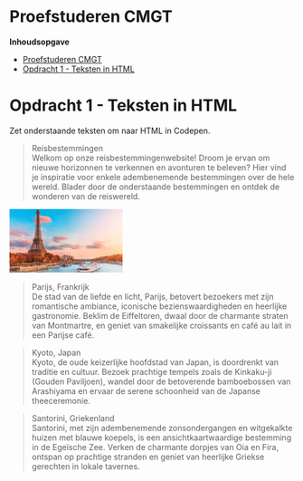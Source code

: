 # Proefstuderen CMGT

**Inhoudsopgave**

- [Proefstuderen CMGT](#proefstuderen-cmgt)
- [Opdracht 1 - Teksten in HTML](#opdracht-1---teksten-in-html)



# Opdracht 1 - Teksten in HTML
Zet onderstaande teksten om naar HTML in Codepen.

> Reisbestemmingen<br>
Welkom op onze reisbestemmingenwebsite! Droom je ervan om nieuwe horizonnen te verkennen en avonturen te beleven? Hier vind je inspiratie voor enkele adembenemende bestemmingen over de hele wereld. Blader door de onderstaande bestemmingen en ontdek de wonderen van de reiswereld.

<img src="images/paris.jpg" alt="Paris" title="Paris" width="200">

<br>


> Parijs, Frankrijk<br>
De stad van de liefde en licht, Parijs, betovert bezoekers met zijn romantische ambiance, iconische bezienswaardigheden en heerlijke gastronomie. Beklim de Eiffeltoren, dwaal door de charmante straten van Montmartre, en geniet van smakelijke croissants en café au lait in een Parijse café.


> Kyoto, Japan<br>
Kyoto, de oude keizerlijke hoofdstad van Japan, is doordrenkt van traditie en cultuur. Bezoek prachtige tempels zoals de Kinkaku-ji (Gouden Paviljoen), wandel door de betoverende bamboebossen van Arashiyama en ervaar de serene schoonheid van de Japanse theeceremonie.


> Santorini, Griekenland<br>
Santorini, met zijn adembenemende zonsondergangen en witgekalkte huizen met blauwe koepels, is een ansichtkaartwaardige bestemming in de Egeïsche Zee. Verken de charmante dorpjes van Oia en Fira, ontspan op prachtige stranden en geniet van heerlijke Griekse gerechten in lokale tavernes.


